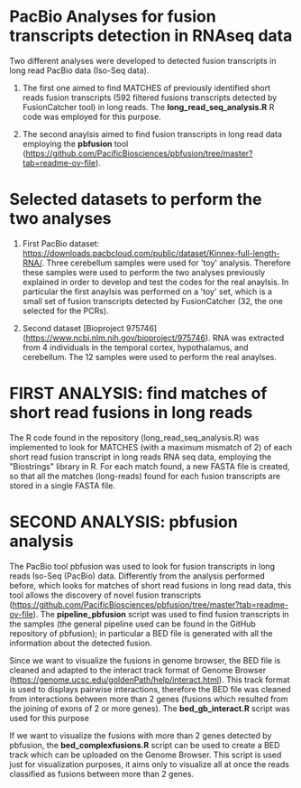 # PacBio Analyses for fusion transcripts detection in RNAseq data

Two different analyses were developed to detected fusion transcripts in long read PacBio data (Iso-Seq data). 

1. The first one aimed to find MATCHES of previously identified short reads fusion transcripts (592 filtered fusions transcripts detected by FusionCatcher tool) in long reads. The __long_read_seq_analysis.R__ R code was employed for this purpose.

2. The second anaylsis aimed to find fusion transcripts in long read data employing the __pbfusion__ tool (https://github.com/PacificBiosciences/pbfusion/tree/master?tab=readme-ov-file).

# Selected datasets to perform the two analyses

1. First PacBio dataset: https://downloads.pacbcloud.com/public/dataset/Kinnex-full-length-RNA/. Three cerebellum samples were used for 'toy' analysis. Therefore these samples were used to perform the two analyses previously explained in order to develop and test the codes for the real anaylsis. In particular the first anaylsis was performed on a 'toy' set, which is a small set of fusion transcripts detected by FusionCatcher (32, the one selected for the PCRs).

2. Second dataset [Bioproject 975746] (https://www.ncbi.nlm.nih.gov/bioproject/975746). RNA was extracted from 4 individuals in the temporal cortex, hypothalamus, and cerebellum. The 12 samples were used to perform the real anaylses.


# FIRST ANALYSIS: find matches of short read fusions in long reads

The R code found in the repository (long_read_seq_analysis.R) was implemented to look for MATCHES (with a maximum mismatch of 2) of each short read fusion transcript in long reads RNA seq data, employing the "Biostrings" library in R. For each match found, a new FASTA file is created, so that all the matches (long-reads) found for each fusion transcripts are stored in a single FASTA file.

# SECOND ANALYSIS: pbfusion analysis

The PacBio tool pbfusion was used to look for fusion transcripts in long reads Iso-Seq (PacBio) data. Differently from the analysis performed before, which looks for matches of short read fusions in long read data, this tool allows the discovery of novel fusion transcripts (https://github.com/PacificBiosciences/pbfusion/tree/master?tab=readme-ov-file). 
The __pipeline_pbfusion__ script was used to find fusion transcripts in the samples (the general pipeline used can be found in the GitHub repository of pbfusion); in particular a BED file is generated with all the information about the detected fusion. 

Since we want to visualize the fusions in genome browser, the BED file is cleaned and adapted to the interact track format of Genome Browser (https://genome.ucsc.edu/goldenPath/help/interact.html). This track format is used to displays pairwise interactions, therefore the BED file was cleaned from interactions between more than 2 genes (fusions which resulted from the joining of exons of 2 or more genes). The __bed_gb_interact.R__ script was used for this purpose

If we want to visualize the fusions with more than 2 genes detected by pbfusion, the __bed_complexfusions.R__ script can be used to create a BED track which can be uploaded on the Genome Browser. This script is used just for visualization purposes, it aims only to visualize all at once the reads classified as fusions between more than 2 genes.
